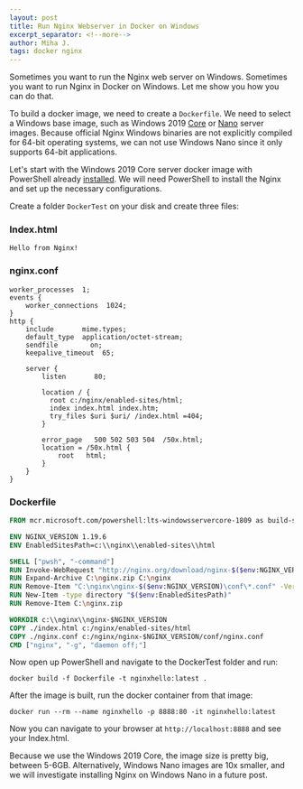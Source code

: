 ```yaml
---
layout: post
title: Run Nginx Webserver in Docker on Windows
excerpt_separator: <!--more-->
author: Miha J.
tags: docker nginx
---
```


Sometimes you want to run the Nginx web server on Windows. Sometimes you want to run Nginx in Docker on Windows. Let me show you how you can do that.

To build a docker image, we need to create a `Dockerfile`. We need to select a Windows base image, such as Windows 2019 [Core](https://hub.docker.com/_/microsoft-windows-servercore) or [Nano](https://hub.docker.com/_/microsoft-windows-nanoserver) server images. Because official Nginx Windows binaries are not explicitly compiled for 64-bit operating systems, we can not use Windows Nano since it only supports 64-bit applications.

Let's start with the Windows 2019 Core server docker image with PowerShell already [installed](https://hub.docker.com/_/microsoft-powershell). We will need PowerShell to install the Nginx and set up the necessary configurations.

Create a folder `DockerTest` on your disk and create three files:

### Index.html
```
Hello from Nginx!
```

### nginx.conf
```
worker_processes  1;
events {
    worker_connections  1024;
}
http {
    include       mime.types;
    default_type  application/octet-stream;
    sendfile        on;
    keepalive_timeout  65;

    server {
        listen       80;

        location / {
          root c:/nginx/enabled-sites/html;
          index index.html index.htm;
          try_files $uri $uri/ /index.html =404;
        }

        error_page   500 502 503 504  /50x.html;
        location = /50x.html {
            root   html;
        }
    }
}
```

### Dockerfile
```dockerfile
FROM mcr.microsoft.com/powershell:lts-windowsservercore-1809 as build-stage

ENV NGINX_VERSION 1.19.6
ENV EnabledSitesPath=c:\\nginx\\enabled-sites\\html

SHELL ["pwsh", "-command"]
RUN Invoke-WebRequest "http://nginx.org/download/nginx-$($env:NGINX_VERSION).zip" -OutFile C:\nginx.zip
RUN Expand-Archive C:\nginx.zip C:\nginx
RUN Remove-Item "C:\nginx\nginx-$($env:NGINX_VERSION)\conf\*.conf" -Verbose
RUN New-Item -type directory "$($env:EnabledSitesPath)"
RUN Remove-Item C:\nginx.zip

WORKDIR c:\\nginx\\nginx-$NGINX_VERSION
COPY ./index.html c:/nginx/enabled-sites/html
COPY ./nginx.conf c:/nginx/nginx-$NGINX_VERSION/conf/nginx.conf
CMD ["nginx", "-g", "daemon off;"]
```
Now open up PowerShell and navigate to the DockerTest folder and run:

`docker build -f Dockerfile -t nginxhello:latest .`

After the image is built, run the docker container from that image:

`docker run --rm --name nginxhello -p 8888:80 -it nginxhello:latest`

Now you can navigate to your browser at `http://localhost:8888` and see your Index.html.

Because we use the Windows 2019 Core, the image size is pretty big, between 5-6GB. Alternatively, Windows Nano images are 10x smaller, and we will investigate installing Nginx on Windows Nano in a future post.